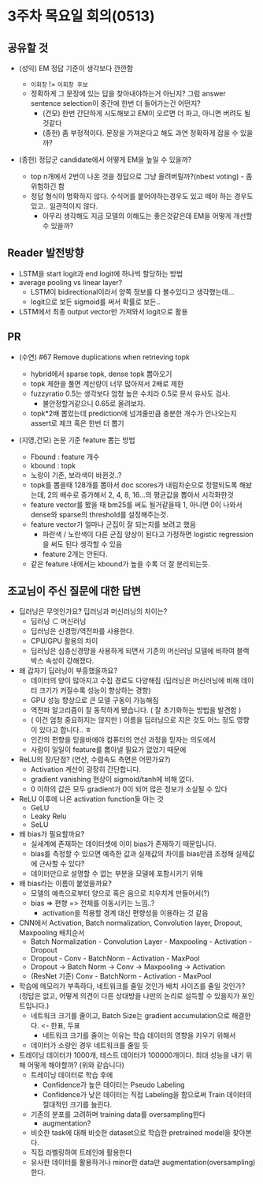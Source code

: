 # 3주차 목요일 회의(0513)

## 공유할 것

- (성익) EM 정답 기준이 생각보다 깐깐함
    - `이회창` != `이회창 후보`
    - 정확하게 그 문장에 있는 답을 찾아내야하는거 아닌지? 그럼 answer sentence selection이 중간에 한번 더 들어가는건 어떤지?
        - (건모) 한번 간단하게 시도해보고 EM이 오르면 더 파고, 아니면 버려도 될것같다
        - (종헌) 좀 부정적이다. 문장을 가져온다고 해도 과연 정확하게 잡을 수 있을까?

- (종헌) 정답군 candidate에서 어떻게 EM을 높일 수 있을까?
    - top n개에서 2번이 나온 것을 정답으로 그냥 올려버릴까?(nbest voting) - 좀 위험하긴 함
    - 정답 형식이 명확하지 않다. 수식어를 붙어야하는경우도 있고 떼야 하는 경우도 있고.. 일관적이지 않다.
        - 아무리 생각해도 지금 모델의 이해도는 좋은것같은데 EM을 어떻게 개선할 수 있을까?

## Reader 발전방향

- LSTM을 start logit과 end logit에 하나씩 할당하는 방법
- average pooling vs linear layer?
    - LSTM이 bidirectional이라서 양쪽 정보를 다 볼수있다고 생각했는데...
    - logit으로 보든 sigmoid를 써서 확률로 보든..
- LSTM에서 최종 output vector만 가져와서 logit으로 활용

## PR

- (수연) #67 Remove duplications when retrieving topk
    - hybrid에서 sparse topk, dense topk 뽑아오기
    - topk 제한을 풀면 계산량이 너무 많아져서 2배로 제한
    - fuzzyratio 0.5는 생각보다 엄청 높은 수치라 0.5로 문서 유사도 검사.
        - 불안정할거같으니 0.65로 올려보자.
    - topk*2배 뽑았는데 prediction에 넘겨줄만큼 충분한 개수가 안나오는지 assert로 체크 혹은 한번 더 뽑기

- (지영,건모) 논문 기준 feature 뽑는 방법
    - Fbound : feature 개수
    - kbound : topk
    - 노랑이 기존, 보라색이 바뀐것..?
    - topk를 뽑을때 128개를 뽑아서 doc scores가 내림차순으로 정렬되도록 해놨는데, 2의 배수로 증가해서 2, 4, 8, 16...의 평균값을 뽑아서 시각화한것
    - feature vector를 봤을 때 bm25를 써도 될거같을때 1, 아니면 0이 나와서 dense와 sparse의 threshold를 설정해주는것.
    - feature vector가 얼마나 군집이 잘 되는지를 보려고 했음
        - 파란색 / 노란색이 다른 군집 양상이 된다고 가정하면 logistic regression을 써도 된다 생각할 수 있음
        - feature 2개는 안된다. 
    - 같은 feature 내에서는 kbound가 높을 수록 더 잘 분리되는듯.

## 조교님이 주신 질문에 대한 답변

- 딥러닝은 무엇인가요? 딥러닝과 머신러닝의 차이는?
    - 딥러닝 $\subset$ 머신러닝 
    - 딥러닝은 신경망/역전파를 사용한다.
    - CPU/GPU 활용의 차이
    - 딥러닝은 심층신경망을 사용하게 되면서 기존의 머신러닝 모델에 비하여 블랙박스 속성이 강해졌다.
- 왜 갑자기 딥러닝이 부흥했을까요?
    - 데이터의 양이 많아지고 수집 경로도 다양해짐 (딥러닝은 머신러닝에 비해 데이터 크기가 커질수록 성능이 향상하는 경향)
    - GPU 성능 향상으로 큰 모델 구동이 가능해짐
    - 역전파 알고리즘이 잘 동작하게 됐습니다. ( 잘 초기화하는 방법을 발견함 )
    - ( 이건 엄청 중요하지는 않지만 ) 이름을 딥러닝으로 지은 것도 어느 정도 영향이 있다고 합니다.. ㅎ
    - 인간의 편향을 믿을바에야 컴퓨터의 연산 과정을 믿자는 의도에서
    - 사람이 일일이 feature를 뽑아낼 필요가 없었기 때문에
- ReLU의 장/단점? (연산, 수렴속도 측면은 어떤가요?)
    - Activation 계산이 굉장히 간단합니다.
    - gradient vanishing 현상이 sigmoid/tanh에 비해 없다.
    - 0 이하의 값은 모두 gradient가 0이 되어 많은 정보가 소실될 수 있다
- ReLU 이후에 나온 activation function들 아는 것
    - GeLU
    - Leaky Relu
    - SeLU
- 왜 bias가 필요할까요?
    - 실세계에 존재하는 데이터셋에 이미 bias가 존재하기 때문입니다.
    - bias를 측정할 수 있으면 예측한 값과 실제값의 차이를 bias만큼 조정해 실제값에 근사할 수 있다?
    - 데이터만으로 설명할 수 없는 부분을 모델에 포함시키기 위해
- 왜 bias라는 이름이 붙었을까요?
    - 모델의 예측으로부터 양으로 혹은 음으로 치우치게 만들어서(?)
    - bias => 편향 => 전체를 이동시키는 느낌..?
        - activation을 적용할 경계 대신 편향성을 이용하는 것 같음 
- CNN에서 Activation, Batch normalization, Convolution layer, Dropout, Maxpooling 배치순서
    - Batch Normalization - Convolution Layer - Maxpooling - Activation - Dropout
    - Dropout - Conv - BatchNorm - Activation - MaxPool
    - Dropout -> Batch Norm -> Conv -> Maxpooling -> Activation
    - (ResNet 기준) Conv - BatchNorm - Activation - MaxPool
- 학습에 메모리가 부족하다, 네트워크를 줄일 것인가 배치 사이즈를 줄일 것인가? (정답은 없고, 어떻게 의견이 다른 상대방을 나만의 논리로 설득할 수 있을지가 포인트입니다.)
    - 네트워크 크기를 줄이고, Batch Size는 gradient accumulation으로 해결한다. <- 한표, 두표
        - 네트워크 크기를 줄이는 이유는 학습 데이터의 영향을 키우기 위해서
    - 데이터가 소량인 경우 네트워크를 줄일 듯
- 트레이닝 데이터가 1000개, 테스트 데이터가 100000개이다. 최대 성능을 내기 위해 어떻게 해야할까? (위와 같습니다)
    - 트레이닝 데이터로 학습 후에
        - Confidence가 높은 데이터는 Pseudo Labeling
        - Confidence가 낮은 데이터는 직접 Labeling을 함으로써 Train 데이터의 절대적인 크기를 늘린다.
    - 기존의 분포를 고려하며 training data를 oversampling한다
        - augmentation?
    - 비슷한 task에 대해 비슷한 dataset으로 학습한 pretrained model을 찾아본다.
    - 직접 라벨링하여 트레인에 활용한다
    - 유사한 데이터를 활용하거나 minor한 data만 augmentation(oversampling)한다.
